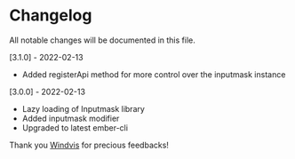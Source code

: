 # Changelog

All notable changes will be documented in this file.

[3.1.0] - 2022-02-13
- Added registerApi method for more control over the inputmask instance

[3.0.0] - 2022-02-13
- Lazy loading of Inputmask library
- Added inputmask modifier
- Upgraded to latest ember-cli

Thank you [Windvis](https://github.com/Windvis) for precious feedbacks!
